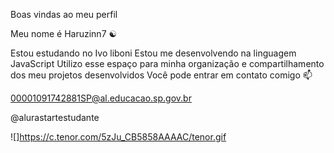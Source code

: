 Boas vindas ao meu perfil 

Meu nome é Haruzinn7 ☯



Estou estudando no Ivo liboni
Estou me desenvolvendo na linguagem JavaScript
Utilizo esse espaço para minha organização e compartilhamento dos meu projetos desenvolvidos
Você pode entrar em contato comigo 📫

00001091742881SP@al.educacao.sp.gov.br


@alurastartestudante

![]https://c.tenor.com/5zJu_CB5858AAAAC/tenor.gif



